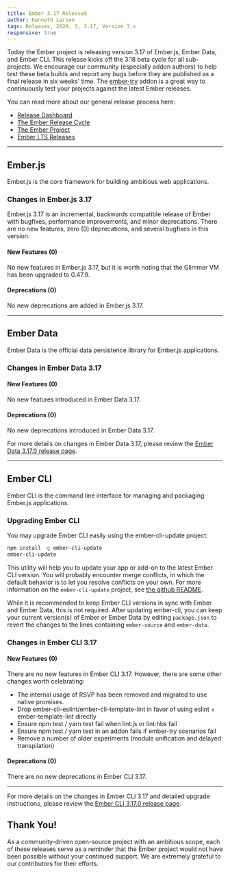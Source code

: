 ```yaml
---
title: Ember 3.17 Released
author: Kenneth Larsen
tags: Releases, 2020, 3, 3.17, Version 3.x
responsive: true
---
```


Today the Ember project is releasing version 3.17 of Ember.js, Ember Data, and Ember CLI. This release kicks off the 3.18 beta cycle for all sub-projects. We encourage our community (especially addon authors) to help test these beta builds and report any bugs before they are published as a final release in six weeks' time. The [ember-try](https://github.com/ember-cli/ember-try) addon is a great way to continuously test your projects against the latest Ember releases.

You can read more about our general release process here:

- [Release Dashboard](http://emberjs.com/releases/)
- [The Ember Release Cycle](http://emberjs.com/blog/2013/09/06/new-ember-release-process.html)
- [The Ember Project](http://emberjs.com/blog/2015/06/16/ember-project-at-2-0.html)
- [Ember LTS Releases](http://emberjs.com/blog/2016/02/25/announcing-embers-first-lts.html)

---

## Ember.js

Ember.js is the core framework for building ambitious web applications.

### Changes in Ember.js 3.17

Ember.js 3.17 is an incremental, backwards compatible release of Ember with bugfixes, performance improvements, and minor deprecations. There are no new features, zero (0) deprecations, and several bugfixes in this version.

#### New Features (0)

No new features in Ember.js 3.17, but it is worth noting that the Glimmer VM has been upgraded to 0.47.9.

#### Deprecations (0)

No new deprecations are added in Ember.js 3.17.

---

## Ember Data

Ember Data is the official data persistence library for Ember.js applications.

### Changes in Ember Data 3.17

#### New Features (0)

No new features introduced in Ember Data 3.17.

#### Deprecations (0)

No new deprecations introduced in Ember Data 3.17.

For more details on changes in Ember Data 3.17, please review the
[Ember Data 3.17.0 release page](https://github.com/emberjs/data/releases/tag/v3.17.0).

---

## Ember CLI

Ember CLI is the command line interface for managing and packaging Ember.js applications.

### Upgrading Ember CLI

<!--alex ignore easy-->
You may upgrade Ember CLI easily using the ember-cli-update project:

```bash
npm install -g ember-cli-update
ember-cli-update
```

This utility will help you to update your app or add-on to the latest Ember CLI version. You will probably encounter merge conflicts, in which the default behavior is to let you resolve conflicts on your own. For more information on the `ember-cli-update` project, see [the github README](https://github.com/ember-cli/ember-cli-update).

While it is recommended to keep Ember CLI versions in sync with Ember and Ember Data, this is not required. After updating ember-cli, you can keep your current version(s) of Ember or Ember Data by editing `package.json` to revert the changes to the lines containing `ember-source` and `ember-data`.

### Changes in Ember CLI 3.17

#### New Features (0)

There are no new features in Ember CLI 3.17. However, there are some other changes worth celebrating:

* The internal usage of RSVP has been removed and migrated to use native promises.
* Drop ember-cli-eslint/ember-cli-template-lint in favor of using eslint + ember-template-lint directly
* Ensure npm test / yarn test fail when lint:js or lint:hbs fail
* Ensure npm test / yarn test in an addon fails if ember-try scenarios fail
* Remove a number of older experiments (module unification and delayed transpilation)


#### Deprecations (0)

There are no new deprecations in Ember CLI 3.17.

---

For more details on the changes in Ember CLI 3.17 and detailed upgrade
instructions, please review the [Ember CLI  3.17.0 release page](https://github.com/ember-cli/ember-cli/releases/tag/v3.17.0).

## Thank You!

As a community-driven open-source project with an ambitious scope, each of these releases serve as a reminder that the Ember project would not have been possible without your continued support. We are extremely grateful to our contributors for their efforts.
